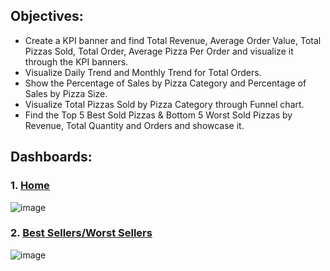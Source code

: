 ## Objectives:
 * Create a KPI banner and find Total Revenue, Average Order Value, Total Pizzas Sold, Total Order, Average Pizza Per Order and visualize it through the KPI banners.
 * Visualize Daily Trend and Monthly Trend for Total Orders.
 * Show the Percentage of Sales by Pizza Category and Percentage of Sales by Pizza Size.
 * Visualize Total Pizzas Sold by Pizza Category through Funnel chart.
 * Find the Top 5 Best Sold Pizzas & Bottom 5 Worst Sold Pizzas by Revenue, Total Quantity and Orders and showcase it.
## Dashboards:
 ### 1. [Home](![image](https://github.com/shridhar1504/Power-BI-Visualization-Project/assets/113985416/462ae76d-40b3-4d62-ab7b-1fc58387be0d))

  ![image](https://github.com/shridhar1504/Power-BI-Visualization-Project/assets/113985416/5a8244ce-7a5a-4083-81ed-82bb09fc7068)

 ### 2. [Best Sellers/Worst Sellers](![image](https://github.com/shridhar1504/Power-BI-Visualization-Project/assets/113985416/44fa34d5-9941-44a8-b220-5fc2159a2ef5))


  ![image](https://github.com/shridhar1504/Power-BI-Visualization-Project/assets/113985416/8f8f738a-3211-4e23-9795-c8a246be3c92)
